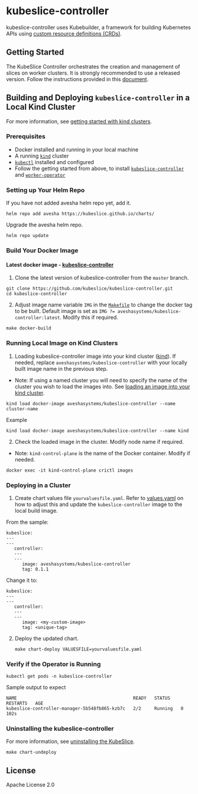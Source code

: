 # kubeslice-controller



kubeslice-controller uses Kubebuilder, a framework for building Kubernetes APIs
using [custom resource definitions (CRDs)](https://kubernetes.io/docs/tasks/access-kubernetes-api/extend-api-custom-resource-definitions).

## Getting Started

The KubeSlice Controller orchestrates the creation and management of slices on worker clusters.
It is strongly recommended to use a released version. Follow the instructions provided in this [document](https://docs.avesha.io/opensource/installing-the-kubeslice-controller).

## Building and Deploying `kubeslice-controller` in a Local Kind Cluster
For more information, see [getting started with kind clusters](https://docs.avesha.io/opensource/getting-started-with-kind-clusters).

### Prerequisites

* Docker installed and running in your local machine
* A running [`kind`](https://kind.sigs.k8s.io/)  cluster
* [`kubectl`](https://kubernetes.io/docs/tasks/tools/) installed and configured
* Follow the getting started from above, to install [`kubeslice-controller`](https://github.com/kubeslice/kubeslice-controller) and [`worker-operator`](https://github.com/kubeslice/worker-operator)

### Setting up Your Helm Repo
If you have not added avesha helm repo yet, add it.

```console
helm repo add avesha https://kubeslice.github.io/charts/
```

Upgrade the avesha helm repo.

```console
helm repo update
```

### Build Your Docker Image
#### Latest docker image - [kubeslice-controller](https://hub.docker.com/r/aveshasystems/kubeslice-controller)

1. Clone the latest version of kubeslice-controller from  the `master` branch.

```console
git clone https://github.com/kubeslice/kubeslice-controller.git
cd kubeslice-controller
```

2. Adjust image name variable `IMG` in the [`Makefile`](Makefile) to change the docker tag to be built.
   Default image is set as `IMG ?= aveshasystems/kubeslice-controller:latest`. Modify this if required.

```console
make docker-build
```
### Running Local Image on Kind Clusters

1. Loading kubeslice-controller image into your kind cluster ([kind](https://kind.sigs.k8s.io/docs/user/quick-start/#loading-an-image-into-your-cluster)).
   If needed, replace `aveshasystems/kubeslice-controller` with your locally built image name in the previous step.
   
* Note: If using a named cluster you will need to specify the name of the cluster you wish to load the images into. See [loading an image into your kind cluster](https://kind.sigs.k8s.io/docs/user/quick-start/#loading-an-image-into-your-cluster).

```console
kind load docker-image aveshasystems/kubeslice-controller --name cluster-name
```
Example

```console
kind load docker-image aveshasystems/kubeslice-controller --name kind
```

2. Check the loaded image in the cluster. Modify node name if required.

* Note: `kind-control-plane` is the name of the Docker container. Modify if needed.

```console
docker exec -it kind-control-plane crictl images
```
### Deploying in a Cluster
1. Create chart values file `yourvaluesfile.yaml`. Refer to [values.yaml](https://github.com/kubeslice/charts/blob/master/charts/kubeslice-controller/values.yaml) on how to adjust this and update the `kubeslice-controller` image to the local build image.

From the sample:

```
kubeslice:
---
---
   controller:
   ---
   ---
      image: aveshasystems/kubeslice-controller
      tag: 0.1.1
```

Change it to:

```
kubeslice:
---
---
   controller:
   ---
   ---
      image: <my-custom-image> 
      tag: <unique-tag>
````

2. Deploy the updated chart.

   ```console
   make chart-deploy VALUESFILE=yourvaluesfile.yaml
   ```
   
### Verify if the Operator is Running


```console
kubectl get pods -n kubeslice-controller
```

Sample output to expect

```
NAME                                            READY   STATUS    RESTARTS   AGE
kubeslice-controller-manager-5b548fb865-kzb7c   2/2     Running   0          102s
```

### Uninstalling the kubeslice-controller
For more information, see [uninstalling the KubeSlice](https://docs.avesha.io/opensource/uninstalling-kubeslice).

```console
make chart-undeploy
 ```

## License

Apache License 2.0
